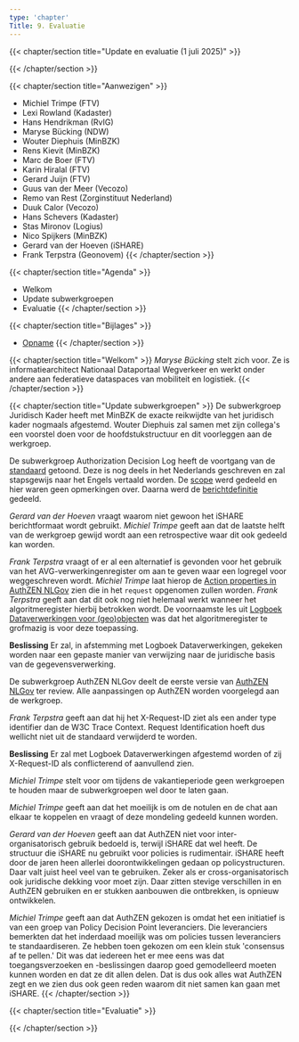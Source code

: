 ```yaml
---
type: 'chapter'
Title: 9. Evaluatie
---
```


{{< chapter/section title="Update en evaluatie (1 juli 2025)" >}}

{{< /chapter/section >}}

{{< chapter/section title="Aanwezigen" >}}
- Michiel Trimpe (FTV) 
- Lexi Rowland (Kadaster)
- Hans Hendrikman (RvIG)
- Maryse Bücking (NDW)
- Wouter Diephuis (MinBZK)
- Rens Kievit (MinBZK) 
- Marc de Boer (FTV) 
- Karin Hiralal (FTV) 
- Gerard Juijn (FTV) 
- Guus van der Meer (Vecozo) 
- Remo van Rest (Zorginstituut Nederland) 
- Duuk Calor (Vecozo) 
- Hans Schevers (Kadaster) 
- Stas Mironov (Logius) 
- Nico Spijkers (MinBZK)
- Gerard van der Hoeven (iSHARE)
- Frank Terpstra (Geonovem)
{{< /chapter/section >}}

{{< chapter/section title="Agenda" >}}
- Welkom 
- Update subwerkgroepen
- Evaluatie
{{< /chapter/section >}}

{{< chapter/section title="Bijlages" >}} 
- [Opname](https://github.com/VNG-Realisatie/ftv/raw/refs/heads/main/static/videos/20250701-evaluatie.mp4)
{{< /chapter/section >}}

{{< chapter/section title="Welkom" >}}
*Maryse Bücking* stelt zich voor. Ze is informatiearchitect Nationaal Dataportaal Wegverkeer en werkt onder andere aan federatieve dataspaces van mobiliteit en logistiek.
{{< /chapter/section >}}

{{< chapter/section title="Update subwerkgroepen" >}}
De subwerkgroep Juridisch Kader heeft met MinBZK de exacte reikwijdte van het juridisch kader nogmaals afgestemd. Wouter Diephuis zal samen met zijn collega's een voorstel doen voor de hoofdstukstructuur en dit voorleggen aan de werkgroep.

De subwerkgroep Authorization Decision Log heeft de voortgang van de [standaard](https://vng-realisatie.github.io/authorization-decision-log/) getoond. Deze is nog deels in het Nederlands geschreven en zal stapsgewijs naar het Engels vertaald worden. De [scope](https://vng-realisatie.github.io/authorization-decision-log/#scope) werd gedeeld en hier waren geen opmerkingen over. Daarna werd de [berichtdefinitie](https://vng-realisatie.github.io/authorization-decision-log/#interface) gedeeld.

*Gerard van der Hoeven* vraagt waarom niet gewoon het iSHARE berichtformaat wordt gebruikt. *Michiel Trimpe* geeft aan dat de laatste helft van de werkgroep gewijd wordt aan een retrospective waar dit ook gedeeld kan worden.

*Frank Terpstra* vraagt of er al een alternatief is gevonden voor het gebruik van het AVG-verwerkingenregister om aan te geven waar een logregel voor weggeschreven wordt. *Michiel Trimpe* laat hierop de [Action properties in AuthZEN NLGov](https://vng-realisatie.github.io/authzen-nlgov/#action-properties) zien die in het `request` opgenomen zullen worden. *Frank Terpstra* geeft aan dat dit ook nog niet helemaal werkt wanneer het algoritmeregister hierbij betrokken wordt. De voornaamste les uit [Logboek Dataverwerkingen voor (geo)objecten](https://geonovum.github.io/logboek-dataverwerkingen-voor-objecten/) was dat het algoritmeregister te grofmazig is voor deze toepassing.

**Beslissing** Er zal, in afstemming met Logboek Dataverwerkingen, gekeken worden naar een gepaste manier van verwijzing naar de juridische basis van de gegevensverwerking.

De subwerkgroep AuthZEN NLGov deelt de eerste versie van [AuthZEN NLGov](https://vng-realisatie.github.io/authzen-nlgov/) ter review. Alle aanpassingen op AuthZEN worden voorgelegd aan de werkgroep. 

*Frank Terpstra* geeft aan dat hij het X-Request-ID ziet als een ander type identifier dan de W3C Trace Context. Request Identification hoeft dus wellicht niet uit de standaard verwijderd te worden.

**Beslissing** Er zal met Logboek Dataverwerkingen afgestemd worden of zij X-Request-ID als conflicterend of aanvullend zien.

*Michiel Trimpe* stelt voor om tijdens de vakantieperiode geen werkgroepen te houden maar de subwerkgroepen wel door te laten gaan. 

*Michiel Trimpe* geeft aan dat het moeilijk is om de notulen en de chat aan elkaar te koppelen en vraagt of deze mondeling gedeeld kunnen worden.

*Gerard van der Hoeven* geeft aan dat AuthZEN niet voor inter-organisatorisch gebruik bedoeld is, terwijl iSHARE dat wel heeft. De structuur die iSHARE nu gebruikt voor policies is rudimentair. iSHARE heeft door de jaren heen allerlei doorontwikkelingen gedaan op policystructuren. Daar valt juist heel veel van te gebruiken. Zeker als er cross-organisatorisch ook juridische dekking voor moet zijn. Daar zitten stevige verschillen in en AuthZEN gebruiken en er stukken aanbouwen die ontbrekken, is opnieuw ontwikkelen.

*Michiel Trimpe* geeft aan dat AuthZEN gekozen is omdat het een initiatief is van een groep van Policy Decision Point leveranciers. Die leveranciers bemerkten dat het inderdaad moeilijk was om policies tussen leveranciers te standaardiseren. Ze hebben toen gekozen om een klein stuk 'consensus af te pellen.' Dit was dat iedereen het er mee eens was dat toegangsverzoeken en -beslissingen daarop goed gemodelleerd moeten kunnen worden en dat ze dit allen delen. Dat is dus ook alles wat AuthZEN zegt en we zien dus ook geen reden waarom dit niet samen kan gaan met iSHARE.
{{< /chapter/section >}}

{{< chapter/section title="Evaluatie" >}}

{{< /chapter/section >}}
